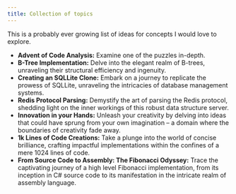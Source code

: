 ```yaml
---
title: Collection of topics 
---
```


This is a probably ever growing list of ideas for concepts I would love to explore.

- **Advent of Code Analysis:** Examine one of the puzzles in-depth.
- **B-Tree Implementation:** Delve into the elegant realm of B-trees, unraveling their structural efficiency and ingenuity.
- **Creating an SQLLite Clone:** Embark on a journey to replicate the prowess of SQLLite, unraveling the intricacies of database management systems.
- **Redis Protocol Parsing:** Demystify the art of parsing the Redis protocol, shedding light on the inner workings of this robust data structure server.
- **Innovation in your Hands:** Unleash your creativity by delving into ideas that could have sprung from your own imagination – a domain where the boundaries of creativity fade away.
- **1k Lines of Code Creations:** Take a plunge into the world of concise brilliance, crafting impactful implementations within the confines of a mere 1024 lines of code.
- **From Source Code to Assembly: The Fibonacci Odyssey:** Trace the captivating journey of a high level Fibonacci implementation, from its inception in C# source code to its manifestation in the intricate realm of assembly language.
